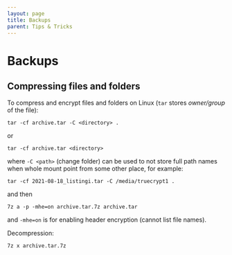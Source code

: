 ```yaml
---
layout: page
title: Backups
parent: Tips & Tricks
---
```


# Backups

## Compressing files and folders

To compress and encrypt files and folders on Linux (`tar` stores _owner/group_ of the file):

```
tar -cf archive.tar -C <directory> .
```

or

```
tar -cf archive.tar <directory>
```

where `-C <path>` (change folder) can be used to not store full path names when whole mount point from some other place, for example:

```
tar -cf 2021-08-18_listingi.tar -C /media/truecrypt1 .
```

and then

```
7z a -p -mhe=on archive.tar.7z archive.tar
```

and `-mhe=on` is for enabling header encryption (cannot list file names).

Decompression:

```
7z x archive.tar.7z
```
